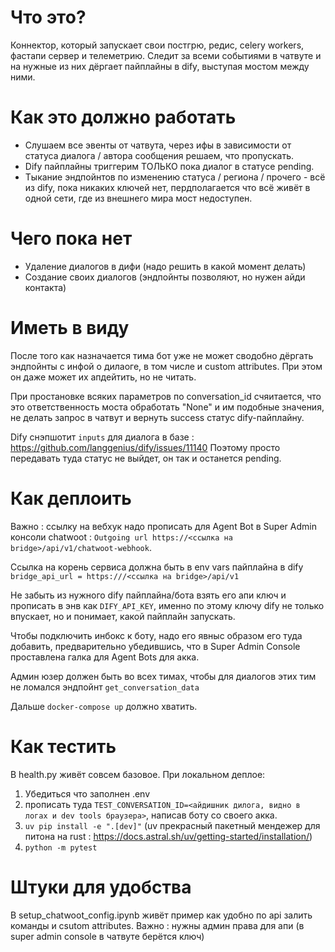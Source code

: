# Что это?
Коннектор, который запускает свои постгрю, редис, celery workers, фастапи сервер и телеметрию. Следит за всеми событиями в чатвуте и на нужные из них дёргает пайплайны в dify, выступая мостом между ними.

# Как это должно работать
- Слушаем все эвенты от чатвута, через ифы в зависимости от статуса диалога / автора сообщения решаем, что пропускать.
- Dify пайплайны триггерим ТОЛЬКО пока диалог в статусе pending.
- Тыкание эндпойнтов по изменению статуса / региона / прочего - всё из dify, пока никаких ключей нет, пердполагается что всё живёт в одной сети, где из внешнего мира мост недоступен.

# Чего пока нет
- Удаление диалогов в дифи (надо решить в какой момент делать)
- Создание своих диалогов (эндпойнты позволяют, но нужен айди контакта)

# Иметь в виду

После того как назначается тима бот уже не может сводобно дёргать эндпойнты с инфой о дилаоге, в том числе и custom attributes. При этом он даже может их апдейтить, но не читать.

При простановке всяких параметров по conversation_id счяитается, что это ответственность моста обработать "None" и им подобные значения, не делать запрос в чатвут и вернуть success статус dify-пайплайну.

Dify снэпшотит `inputs` для диалога в базе : https://github.com/langgenius/dify/issues/11140 Поэтому просто передавать туда статус не выйдет, он так и останется pending.

# Как деплоить

Важно : ссылку на вебхук надо прописать для Agent Bot в Super Admin консоли chatwoot : `Outgoing url
https://<ссылка на bridge>/api/v1/chatwoot-webhook`.

Ссылка на корень сервиса должна быть в env vars пайплайна в dify `bridge_api_url = https:///<ссылка на bridge>/api/v1`

Не забыть из нужного dify пайплайна/бота взять его апи ключ и прописать в энв как `DIFY_API_KEY`, именно по этому ключу dify не только впускает, но и понимает, какой пайплайн запускать.

Чтобы подключить инбокс к боту, надо его явныс образом его туда добавить, предварительно убедившись, что в Super Admin Console проставлена галка для Agent Bots для акка.

Админ юзер должен быть во всех тимах, чтобы для диалогов этих тим не ломался эндпойнт `get_conversation_data`


Дальше `docker-compose up` должно хватить.

# Как тестить
В health.py живёт совсем базовое.
При локальном деплое:
1) Убедиться что заполнен .env
2) прописать туда `TEST_CONVERSATION_ID=<айдишник дилога, видно в логах и dev tools браузера>`, написав боту со своего акка.
3) `uv pip install -e ".[dev]"` (uv прекрасный пакетный мендежер для питона на rust : https://docs.astral.sh/uv/getting-started/installation/)
4) `python -m pytest`

# Штуки для удобства

В setup_chatwoot_config.ipynb живёт пример как удобно по api залить команды и csutom attributes. Важно : нужны админ права для апи (в super admin console в чатвуте берётся ключ)
